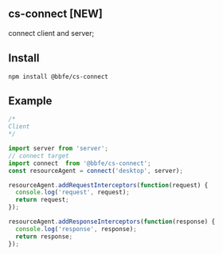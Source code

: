 ## cs-connect [NEW]

connect client and server;

## Install

```shell
npm install @bbfe/cs-connect
```

## Example

```javascript
/*
Client
*/

import server from 'server';
// connect target
import connect  from '@bbfe/cs-connect';
const resourceAgent = connect('desktop', server);

resourceAgent.addRequestInterceptors(function(request) {
  console.log('request', request);
  return request;
});

resourceAgent.addResponseInterceptors(function(response) {
  console.log('response', response);
  return response;
});

```
